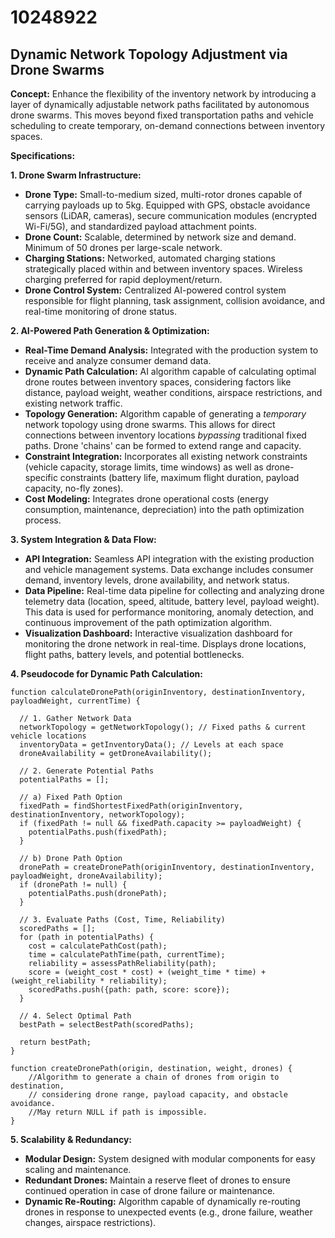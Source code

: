 # 10248922

## Dynamic Network Topology Adjustment via Drone Swarms

**Concept:** Enhance the flexibility of the inventory network by introducing a layer of dynamically adjustable network paths facilitated by autonomous drone swarms. This moves beyond fixed transportation paths and vehicle scheduling to create temporary, on-demand connections between inventory spaces.

**Specifications:**

**1. Drone Swarm Infrastructure:**

*   **Drone Type:**  Small-to-medium sized, multi-rotor drones capable of carrying payloads up to 5kg. Equipped with GPS, obstacle avoidance sensors (LiDAR, cameras), secure communication modules (encrypted Wi-Fi/5G), and standardized payload attachment points.
*   **Drone Count:** Scalable, determined by network size and demand. Minimum of 50 drones per large-scale network.
*   **Charging Stations:** Networked, automated charging stations strategically placed within and between inventory spaces.  Wireless charging preferred for rapid deployment/return.
*   **Drone Control System:** Centralized AI-powered control system responsible for flight planning, task assignment, collision avoidance, and real-time monitoring of drone status.

**2.  AI-Powered Path Generation & Optimization:**

*   **Real-Time Demand Analysis:** Integrated with the production system to receive and analyze consumer demand data.
*   **Dynamic Path Calculation:** AI algorithm capable of calculating optimal drone routes between inventory spaces, considering factors like distance, payload weight, weather conditions, airspace restrictions, and existing network traffic.
*   **Topology Generation:** Algorithm capable of generating a *temporary* network topology using drone swarms.  This allows for direct connections between inventory locations *bypassing* traditional fixed paths.  Drone 'chains' can be formed to extend range and capacity.
*   **Constraint Integration:** Incorporates all existing network constraints (vehicle capacity, storage limits, time windows) as well as drone-specific constraints (battery life, maximum flight duration, payload capacity, no-fly zones).
*   **Cost Modeling:** Integrates drone operational costs (energy consumption, maintenance, depreciation) into the path optimization process.

**3. System Integration & Data Flow:**

*   **API Integration:** Seamless API integration with the existing production and vehicle management systems.  Data exchange includes consumer demand, inventory levels, drone availability, and network status.
*   **Data Pipeline:** Real-time data pipeline for collecting and analyzing drone telemetry data (location, speed, altitude, battery level, payload weight). This data is used for performance monitoring, anomaly detection, and continuous improvement of the path optimization algorithm.
*   **Visualization Dashboard:** Interactive visualization dashboard for monitoring the drone network in real-time.  Displays drone locations, flight paths, battery levels, and potential bottlenecks.

**4. Pseudocode for Dynamic Path Calculation:**

```
function calculateDronePath(originInventory, destinationInventory, payloadWeight, currentTime) {

  // 1. Gather Network Data
  networkTopology = getNetworkTopology(); // Fixed paths & current vehicle locations
  inventoryData = getInventoryData(); // Levels at each space
  droneAvailability = getDroneAvailability();

  // 2. Generate Potential Paths
  potentialPaths = [];

  // a) Fixed Path Option
  fixedPath = findShortestFixedPath(originInventory, destinationInventory, networkTopology);
  if (fixedPath != null && fixedPath.capacity >= payloadWeight) {
    potentialPaths.push(fixedPath);
  }

  // b) Drone Path Option
  dronePath = createDronePath(originInventory, destinationInventory, payloadWeight, droneAvailability);
  if (dronePath != null) {
    potentialPaths.push(dronePath);
  }

  // 3. Evaluate Paths (Cost, Time, Reliability)
  scoredPaths = [];
  for (path in potentialPaths) {
    cost = calculatePathCost(path);
    time = calculatePathTime(path, currentTime);
    reliability = assessPathReliability(path);
    score = (weight_cost * cost) + (weight_time * time) + (weight_reliability * reliability);
    scoredPaths.push({path: path, score: score});
  }

  // 4. Select Optimal Path
  bestPath = selectBestPath(scoredPaths);

  return bestPath;
}

function createDronePath(origin, destination, weight, drones) {
    //Algorithm to generate a chain of drones from origin to destination,
    // considering drone range, payload capacity, and obstacle avoidance.
    //May return NULL if path is impossible.
}
```

**5. Scalability & Redundancy:**

*   **Modular Design:**  System designed with modular components for easy scaling and maintenance.
*   **Redundant Drones:**  Maintain a reserve fleet of drones to ensure continued operation in case of drone failure or maintenance.
*   **Dynamic Re-Routing:**  Algorithm capable of dynamically re-routing drones in response to unexpected events (e.g., drone failure, weather changes, airspace restrictions).